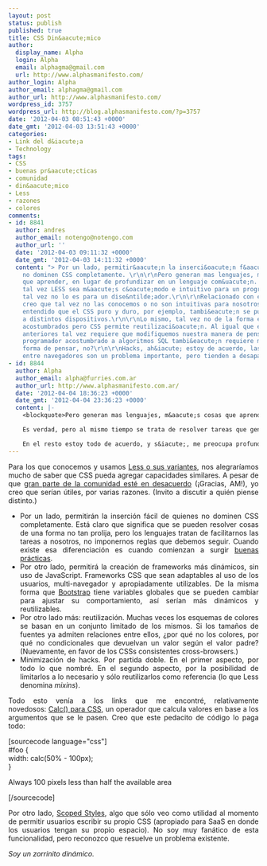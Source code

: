 ```yaml
---
layout: post
status: publish
published: true
title: CSS Din&aacute;mico
author:
  display_name: Alpha
  login: Alpha
  email: alphagma@gmail.com
  url: http://www.alphasmanifesto.com/
author_login: Alpha
author_email: alphagma@gmail.com
author_url: http://www.alphasmanifesto.com/
wordpress_id: 3757
wordpress_url: http://blog.alphasmanifesto.com/?p=3757
date: '2012-04-03 08:51:43 +0000'
date_gmt: '2012-04-03 13:51:43 +0000'
categories:
- Link del d&iacute;a
- Technology
tags:
- CSS
- buenas pr&aacute;cticas
- comunidad
- din&aacute;mico
- Less
- razones
- colores
comments:
- id: 8841
  author: andres
  author_email: notengo@notengo.com
  author_url: ''
  date: '2012-04-03 09:11:32 +0000'
  date_gmt: '2012-04-03 14:11:32 +0000'
  content: "> Por un lado, permitir&aacute;n la inserci&oacute;n f&aacute;cil de quienes
    no dominen CSS completamente. \r\n\r\nPero generan mas lenguajes, m&aacute;s cosas
    que aprender, en lugar de profundizar en un lenguaje com&uacute;n. Por ejemplo:
    tal vez LESS sea m&aacute;s c&oacute;modo e intuitivo para un programador, pero
    tal vez no lo es para un dise&ntilde;ador.\r\n\r\nRelacionado con el punto dos,
    creo que tal vez no las conocemos o no son intuitivas para nosotros, pero tengo
    entendido que el CSS puro y duro, por ejemplo, tambi&eacute;n se puede adaptar
    a distintos dispositivos.\r\n\r\nLo mismo, tal vez no de la forma en que estamos
    acostumbrados pero CSS permite reutilizaci&oacute;n. Al igual que en los puntos
    anteriores tal vez requiere que modifiquemos nuestra manera de pensar, para un
    programador acostumbrado a algoritmos SQL tambi&eacute;n requiere modificar la
    forma de pensar, no?\r\n\r\nHacks, ah&iacute; estoy de acuerdo, las diferencias
    entre navegadores son un problema importante, pero tienden a desaparecer, &iquest;no?"
- id: 8844
  author: Alpha
  author_email: alpha@furries.com.ar
  author_url: http://www.alphasmanifesto.com.ar/
  date: '2012-04-04 18:36:23 +0000'
  date_gmt: '2012-04-04 23:36:23 +0000'
  content: |-
    <blockquote>Pero generan mas lenguajes, m&aacute;s cosas que aprender, en lugar de profundizar en un lenguaje com&uacute;n. Por ejemplo: tal vez LESS sea m&aacute;s c&oacute;modo e intuitivo para un programador, pero tal vez no lo es para un dise&ntilde;ador.</blockquote>

    Es verdad, pero al mismo tiempo se trata de resolver tareas que generalmente llevan tiempo de una forma m&aacute;s simple. Si est&aacute; bien pensado no har&iacute;a falta cambiar la forma del lenguaje, porque siendo backward-compatible se podr&iacute;an desarrollar las mismas cosas de la misma forma que se hace hoy. Seguramente con nuevas caracter&iacute;sticas aparezcan nuevas capacidades y entonces s&iacute; habr&iacute;a que aprender cosas nuevas... pero es el precio del progreso.

    En el resto estoy todo de acuerdo, y s&iacute;, me preocupa profundamente la cantidad de tiempo invertido en hacer que las cosas funcionen en distintos navegadores. Tantos millones de d&oacute;lares invertidos en workarounds y no en la soluci&oacute;n en la ra&iacute;z del problema.
---
```

<p style="text-align: justify;">Para los que conocemos y usamos <a href="https://blog.alphasmanifesto.com/2012/02/10/dotless/">Less o sus variantes</a>, nos alegrar&iacute;amos mucho de saber que CSS pueda agregar capacidades similares. A pesar de que <a href="http://www.css3.info/summary-of-the-two-current-css-constants-proposals/">gran parte de la comunidad est&eacute; en desacuerdo</a>&nbsp;(&iexcl;Gracias, AM!), yo creo que ser&iacute;an &uacute;tiles, por varias razones. (Invito a discutir a qui&eacute;n piense distinto.)</p>
<ul style="text-align: justify;">
<li>Por un lado, permitir&aacute;n la inserci&oacute;n f&aacute;cil de quienes no dominen CSS completamente. Est&aacute; claro que significa que se pueden resolver cosas de una forma no tan prolija, pero los lenguajes tratan de facilitarnos las tareas a nosotros, no imponernos reglas que debemos seguir. Cuando existe esa diferenciaci&oacute;n es cuando comienzan a surgir <a href="https://blog.alphasmanifesto.com/2011/09/30/link-del-dia-arquitectura-css/">buenas pr&aacute;cticas</a>.</li>
<li>Por otro lado, permitir&aacute; la creaci&oacute;n de frameworks m&aacute;s din&aacute;micos, sin uso de JavaScript. Frameworks CSS que sean adaptables al uso de los usuarios, multi-navegador y apropiadamente utilizables. De la misma forma que <a href="http://twitter.github.com/bootstrap/">Bootstrap</a> tiene variables globales que se pueden cambiar para ajustar su comportamiento, as&iacute; ser&iacute;an m&aacute;s din&aacute;micos y reutilizables.</li>
<li>Por otro lado m&aacute;s: reutilizaci&oacute;n. Muchas veces los esquemas de colores se basan en un conjunto limitado de los mismos. Si los tama&ntilde;os de fuentes ya admiten relaciones entre ellos, &iquest;por qu&eacute; no los colores, por qu&eacute; no condicionales que devuelvan un valor seg&uacute;n el valor padre? (Nuevamente, en favor de los CSSs consistentes cross-browsers.)</li>
<li>Minimizaci&oacute;n de hacks. Por partida doble. En el primer aspecto, por todo lo que nombr&eacute;. En el segundo aspecto, por la posibilidad de limitarlos a lo necesario y s&oacute;lo reutilizarlos como referencia (lo que Less denomina <em>mixins</em>).</li>
</ul>
<p style="text-align: justify;">Todo esto ven&iacute;a a los links que me encontr&eacute;, relativamente novedosos:&nbsp;<a href="http://updates.html5rocks.com/2012/03/CSS-layout-gets-smarter-with-calc">Calc() para CSS</a>, un operador que calcula valores en base a los argumentos que se le pasen. Creo que este pedacito de c&oacute;digo lo paga todo:</p>
<p>[sourcecode language="css"]<br />
#foo {<br />
    width: calc(50% - 100px);<br />
}</p>
<div id=&rdquo;foo&rdquo;>Always 100 pixels less than half the available area</div>
<p>[/sourcecode]</p>
<p style="text-align: justify;">Por otro lado, <a href="http://updates.html5rocks.com/2012/03/A-New-Experimental-Feature-style-scoped">Scoped Styles</a>, algo que s&oacute;lo veo como utilidad al momento de permitir usuarios escribir su propio CSS (apropiado para SaaS en donde los usuarios tengan su propio espacio). No soy muy fan&aacute;tico de esta funcionalidad, pero reconozco que resuelve un problema existente.</p>
<p style="text-align: justify;"><em>Soy un zorrinito din&aacute;mico.</em></p>
